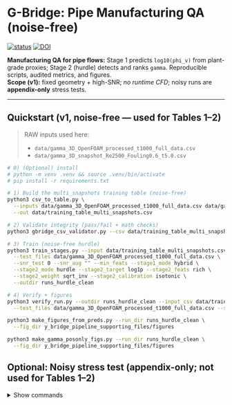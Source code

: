 # G-Bridge: Pipe Manufacturing QA (noise-free)

[![status](https://joss.theoj.org/papers/acb19405f8c24865d39b92b32db63975/status.svg)](https://joss.theoj.org/papers/acb19405f8c24865d39b92b32db63975)
[![DOI](https://zenodo.org/badge/DOI/10.5281/zenodo.16890945.svg)](https://doi.org/10.5281/zenodo.16890945)

**Manufacturing QA for pipe flows:** Stage 1 predicts `log10(phi_v)` from plant-grade proxies; Stage 2 (hurdle) detects and ranks `gamma`. Reproducible scripts, audited metrics, and figures.  
**Scope (v1):** fixed geometry + high-SNR; *no runtime CFD*; noisy runs are **appendix-only** stress tests.

---

## Quickstart (v1, noise-free — used for Tables 1–2)

> RAW inputs used here:
> - `data/gamma_3D_OpenFOAM_processed_t1000_full_data.csv`
> - `data/gamma_3D_snapshot_Re2500_Fouling0.6_t5.0.csv`

```bash
# 0) (Optional) install
# python -m venv .venv && source .venv/bin/activate
# pip install -r requirements.txt

# 1) Build the multi_snapshots training table (noise-free)
python3 csv_to_table.py \
  --inputs data/gamma_3D_OpenFOAM_processed_t1000_full_data.csv data/gamma_3D_snapshot_Re2500_Fouling0.6_t5.0.csv \
  --out data/training_table_multi_snapshots.csv

# 2) Validate integrity (pass/fail + math checks)
python3 gbridge_csv_validator.py --csv data/training_table_multi_snapshots.csv

# 3) Train (noise-free hurdle)
python3 train_stages.py --input data/training_table_multi_snapshots.csv \
  --test_files data/gamma_3D_OpenFOAM_processed_t1000_full_data.csv \
  --snr_test 0 --snr_aug "" --min_feats --stage1_mode hybrid \
  --stage2_mode hurdle --stage2_target log1p --stage2_feats rich \
  --stage2_weight sqrt_inv --stage2_calibration isotonic \
  --outdir runs_hurdle_clean

# 4) Verify + figures
python3 verify_run.py --outdir runs_hurdle_clean --input_csv data/training_table_multi_snapshots.csv \
  --test_files data/gamma_3D_OpenFOAM_processed_t1000_full_data.csv --stage2_mode hurdle --stage2_target log1p

python3 make_figures_from_preds.py --run_dir runs_hurdle_clean \
  --fig_dir y_bridge_pipeline_supporting_files/figures

python3 make_gamma_posonly_figs.py --run_dir runs_hurdle_clean \
  --fig_dir y_bridge_pipeline_supporting_files/figures
```

## Optional: Noisy stress test (appendix-only; not used for Tables 1–2)

<details>
<summary>Show commands</summary>

```bash
# Build noisy + one-shot post-processing (clipping/winsorization)
python3 csv_to_table.py \
  --inputs data/gamma_3D_OpenFOAM_processed_t1000_full_data.csv data/gamma_3D_snapshot_Re2500_Fouling0.6_t5.0.csv \
  --noise gaussian_6db --seed 123 \
  --pp-clip-nonneg --pp-winsorize Phi_v Gamma --pp-p 99.9 \
  --out data/training_table_noisy_pp.csv

# Validate noisy artifact
python3 gbridge_csv_validator.py --csv data/training_table_noisy_pp.csv

